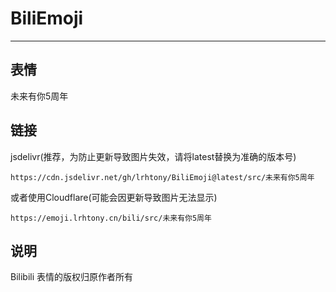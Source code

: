 # BiliEmoji
---
## 表情
未来有你5周年
## 链接
jsdelivr(推荐，为防止更新导致图片失效，请将latest替换为准确的版本号)
```
https://cdn.jsdelivr.net/gh/lrhtony/BiliEmoji@latest/src/未来有你5周年
```
或者使用Cloudflare(可能会因更新导致图片无法显示)
```
https://emoji.lrhtony.cn/bili/src/未来有你5周年
```
## 说明
Bilibili 表情的版权归原作者所有
